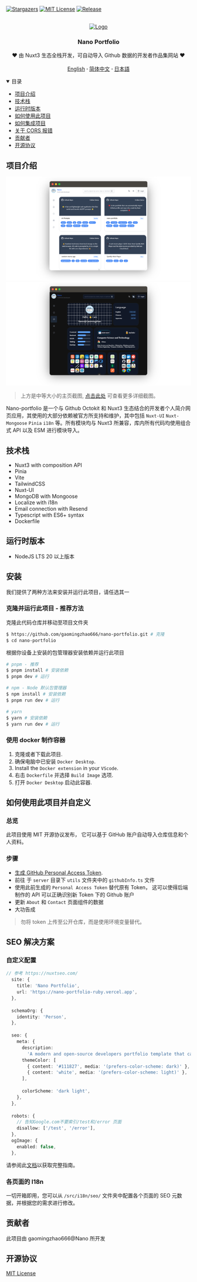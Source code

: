 [![Stargazers][stars-shield]][stars-url]
[![MIT License][license-shield]][license-url]
[![Release][release-shield]][release-url]

<br />
<div align="center">
  <a href="https://github.com/gaomingzhao666/nano-portfolio">
    <img src="/public/favicon.ico" alt="Logo" width="100" height="100">
  </a>

  <h3 align="center">Nano Portfolio</h3>

  <p align="center">
    ❤️ 由 Nuxt3 生态全栈开发，可自动导入 Github 数据的开发者作品集网站 ❤️
    <br />
    <br />
    <a href="https://github.com/gaomingzhao666/nano-portfolio/blob/master/README.md">English</a>
      <strong> · </strong>
    <a href="https://github.com/gaomingzhao666/nano-portfolio/blob/master/README-CN.md">简体中文</a>
      <strong> · </strong>
    <a href="https://github.com/gaomingzhao666/nano-portfolio/blob/master/README-JP.md">日本語</a>
  </p>
</div>

<details open>
  <summary>目录</summary>
  <ul>
    <li><a href="#项目介绍">项目介绍</a> </li>
    <li><a href="#技术栈">技术栈</a></li>
    <li><a href="#运行时版本">运行时版本</a></li>
    <li><a href="#如何启动此项目">如何使用此项目</a></li>
    <li><a href="#如何使用此项目并为您所用">如何集成项目</a></li>
    <li><a href="#关于-cors-报错">关于 CORS 报错</a></li>
    <li><a href="#贡献者">贡献者</a></li>
    <li><a href="#开源协议">开源协议</a></li>
  </ul>
</details>

## 项目介绍

<p align="center">
    <img src="/public/SCREENSHOT/index-mockup.png">
    <img src="/public/SCREENSHOT/new-about-mockup.png">
</p>

> 上方是中等大小的主页截图, [点击此处](https://github.com/gaomingzhao666/nano-portfolio/tree/main/public/SCREENSHOT) 可查看更多详细截图。

Nano-portfolio 是一个与 Github Octokit 和 Nuxt3 生态结合的开发者个人简介网页应用，其使用的大部分依赖被官方所支持和维护，其中包括 `Nuxt-UI` `Nuxt-Mongoose` `Pinia` `i18n` 等。所有模块均与 Nuxt3 所兼容，库内所有代码均使用组合式 API 以及 ESM 进行模块导入。

## 技术栈

- Nuxt3 with composition API
- Pinia
- Vite
- TailwindCSS
- Nuxt-UI
- MongoDB with Mongoose
- Localize with i18n
- Email connection with Resend
- Typescript with ES6+ syntax
- Dockerfile

## 运行时版本

- NodeJS LTS 20 以上版本

## 安装

我们提供了两种方法来安装并运行此项目，请任选其一

### 克隆并运行此项目 - 推荐方法

克隆此代码仓库并移动至项目文件夹

```sh
$ https://github.com/gaomingzhao666/nano-portfolio.git # 克隆
$ cd nano-portfolio
```

根据你设备上安装的包管理器安装依赖并运行此项目

```sh
# pnpm - 推荐
$ pnpm install # 安装依赖
$ pnpm dev # 运行
```

```sh
# npm - Node 默认包管理器
$ npm install # 安装依赖
$ pnpm run dev # 运行
```

```sh
# yarn
$ yarn # 安装依赖
$ yarn run dev # 运行
```

### 使用 docker 制作容器

1. 克隆或者下载此项目.
2. 确保电脑中已安装 `Docker Desktop`.
3. Install the `Docker extension` in your `VScode`.
4. 右击 `Dockerfile` 并选择 `Build Image` 选项.
5. 打开 `Docker Desktop` 启动此容器.

## 如何使用此项目并自定义

### 总览

此项目使用 MIT 开源协议发布， 它可以基于 GitHub 账户自动导入仓库信息和个人资料。

### 步骤

- [生成 GitHub Personal Access Token](https://docs.github.com/en/enterprise-server@3.9/authentication/keeping-your-account-and-data-secure/managing-your-personal-access-tokens).
- 前往 于 `server` 目录下 `utils` 文件夹中的 `githubInfo.ts` 文件
- 使用此前生成的 `Personal Access Token` 替代原有 Token， 这可以使得后端制作的 API 可以正确识别新 Token 下的 Github 账户
- 更新 `About` 和 `Contact` 页面组件的数据
- 大功告成

> 勿将 token 上传至公开仓库，而是使用环境变量替代。

## SEO 解决方案

### 自定义配置

```ts
// 参考 https://nuxtseo.com/
  site: {
    title: 'Nano Portfolio',
    url: 'https://nano-portfolio-ruby.vercel.app',
  },

  schemaOrg: {
    identity: 'Person',
  },

  seo: {
    meta: {
      description:
        'A modern and open-source developers portfolio template that can automatically import Github profile and repository information, made by Vue/Nuxt ecosystem and Octokit APIs',
      themeColor: [
        { content: '#111827', media: '(prefers-color-scheme: dark)' },
        { content: 'white', media: '(prefers-color-scheme: light)' },
      ],

      colorScheme: 'dark light',
    },
  },

  robots: {
    // 告知Google.com不要索引/test和/error 页面
    disallow: ['/test', '/error'],
  },
  ogImage: {
    enabled: false,
  },
```

请参阅此[文档](https://nuxtseo.com/docs/nuxt-seo/guides/using-the-modules)以获取完整指南。

### 各页面的 I18n

一切开箱即用，您可以从 `/src/i18n/seo/` 文件夹中配置各个页面的 SEO 元数据，并根据您的需求进行修改。

## 贡献者

此项目由 gaomingzhao666@Nano 所开发

## 开源协议

[MIT License](https://github.com/gaomingzhao666/nano-portfolio/blob/main/LICENSE)

[stars-shield]: https://img.shields.io/github/stars/gaomingzhao666/nano-portfolio?style=for-the-badge
[stars-url]: https://github.com/gaomingzhao666/nano-portfolio/stargazers
[license-shield]: https://img.shields.io/badge/license-MIT-green?style=for-the-badge
[license-url]: https://github.com/gaomingzhao666/nano-portfolio/blob/main/LICENSE
[release-shield]: https://img.shields.io/github/v/release/gaomingzhao666/nano-portfolio?style=for-the-badge
[release-url]: https://github.com/gaomingzhao666/nano-portfolio/releases

```

```
